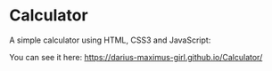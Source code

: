 # Calculator
A simple calculator using HTML, CSS3 and JavaScript: 

You can see it here: https://darius-maximus-girl.github.io/Calculator/
